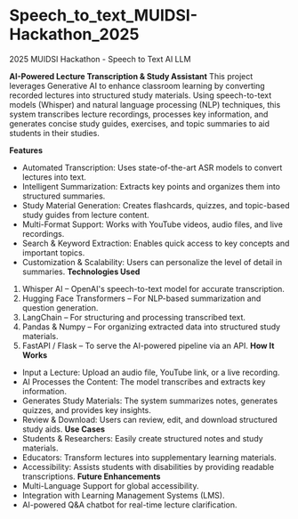 # Speech_to_text_MUIDSI-Hackathon_2025
2025 MUIDSI Hackathon - Speech to Text AI LLM

**AI-Powered Lecture Transcription & Study Assistant**
This project leverages Generative AI to enhance classroom learning by converting recorded lectures into structured study materials. Using speech-to-text models (Whisper) and natural language processing (NLP) techniques, this system transcribes lecture recordings, processes key information, and generates concise study guides, exercises, and topic summaries to aid students in their studies.

**Features**
- Automated Transcription: Uses state-of-the-art ASR models to convert lectures into text.
- Intelligent Summarization: Extracts key points and organizes them into structured summaries.
- Study Material Generation: Creates flashcards, quizzes, and topic-based study guides from lecture content.
- Multi-Format Support: Works with YouTube videos, audio files, and live recordings.
- Search & Keyword Extraction: Enables quick access to key concepts and important topics.
- Customization & Scalability: Users can personalize the level of detail in summaries.
**Technologies Used**
1. Whisper AI – OpenAI's speech-to-text model for accurate transcription.
2. Hugging Face Transformers – For NLP-based summarization and question generation.
3. LangChain – For structuring and processing transcribed text.
4. Pandas & Numpy – For organizing extracted data into structured study materials.
5. FastAPI / Flask – To serve the AI-powered pipeline via an API.
**How It Works**
- Input a Lecture: Upload an audio file, YouTube link, or a live recording.
- AI Processes the Content: The model transcribes and extracts key information.
- Generates Study Materials: The system summarizes notes, generates quizzes, and provides key insights.
- Review & Download: Users can review, edit, and download structured study aids.
**Use Cases**
- Students & Researchers: Easily create structured notes and study materials.
- Educators: Transform lectures into supplementary learning materials.
- Accessibility: Assists students with disabilities by providing readable transcriptions.
**Future Enhancements**
- Multi-Language Support for global accessibility.
- Integration with Learning Management Systems (LMS).
- AI-powered Q&A chatbot for real-time lecture clarification.
